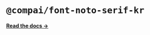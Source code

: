 # `@compai/font-noto-serif-kr`

[**Read the docs &rarr;**](https://components.ai/docs/typefaces/noto-serif-kr)
